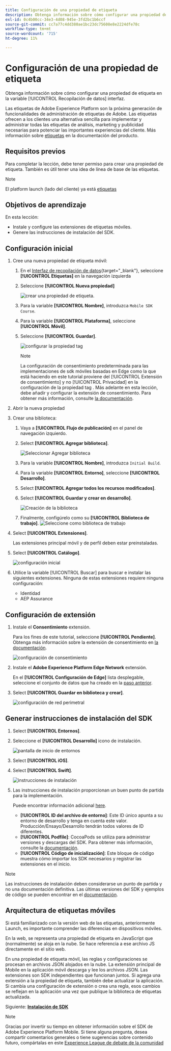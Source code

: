 ```yaml
---
title: Configuración de una propiedad de etiqueta
description: Obtenga información sobre cómo configurar una propiedad de etiqueta en la variable [!UICONTROL Recopilación de datos] interfaz.
exl-id: 0c4b00cc-34e3-4d08-945e-3fd2bc1b6ccf
source-git-commit: cc7a77c4dd380ae1bc23dc75608e8e2224dfe78c
workflow-type: tm+mt
source-wordcount: '715'
ht-degree: 11%

---
```


# Configuración de una propiedad de etiqueta

Obtenga información sobre cómo configurar una propiedad de etiqueta en la variable [!UICONTROL Recopilación de datos] interfaz.

Las etiquetas de Adobe Experience Platform son la próxima generación de funcionalidades de administración de etiquetas de Adobe. Las etiquetas ofrecen a los clientes una alternativa sencilla para implementar y administrar todas las etiquetas de análisis, marketing y publicidad necesarias para potenciar las importantes experiencias del cliente. Más información sobre [etiquetas](https://experienceleague.adobe.com/docs/experience-platform/tags/home.html?lang=es) en la documentación del producto.

## Requisitos previos

Para completar la lección, debe tener permiso para crear una propiedad de etiqueta. También es útil tener una idea de línea de base de las etiquetas.

>[!NOTE]
>
> El platform launch (lado del cliente) ya está [etiquetas](https://experienceleague.adobe.com/docs/experience-platform/tags/home.html?lang=es)

## Objetivos de aprendizaje

En esta lección:

* Instale y configure las extensiones de etiquetas móviles.
* Genere las instrucciones de instalación del SDK.

## Configuración inicial

1. Cree una nueva propiedad de etiqueta móvil:
   1. En el [Interfaz de recopilación de datos](https://experience.adobe.com/data-collection/){target=&quot;_blank&quot;}, seleccione **[!UICONTROL Etiquetas]** en la navegación izquierda
   1. Seleccione **[!UICONTROL Nueva propiedad]**

      ![crear una propiedad de etiqueta](assets/mobile-tags-new-property.png).
   1. Para la variable **[!UICONTROL Nombre]**, introduzca `Mobile SDK Course`.
   1. Para la variable **[!UICONTROL Plataforma]**, seleccione **[!UICONTROL Móvil]**.
   1. Seleccione **[!UICONTROL Guardar]**.

      ![configurar la propiedad tag](assets/mobile-tags-property-config.png)

      >[!NOTE]
      >
      > La configuración de consentimiento predeterminada para las implementaciones de sdk móviles basadas en Edge como la que está haciendo en este tutorial proviene del [!UICONTROL Extensión de consentimiento] y no [!UICONTROL Privacidad] en la configuración de la propiedad tag . Más adelante en esta lección, debe añadir y configurar la extensión de consentimiento. Para obtener más información, consulte [la documentación](https://aep-sdks.gitbook.io/docs/resources/privacy-and-gdpr).


1. Abrir la nueva propiedad
1. Crear una biblioteca:

   1. Vaya a **[!UICONTROL Flujo de publicación]** en el panel de navegación izquierdo.
   1. Select **[!UICONTROL Agregar biblioteca]**.

      ![Seleccionar Agregar biblioteca](assets/mobile-tags-create-library.png)

   1. Para la variable **[!UICONTROL Nombre]**, introduzca `Initial Build`.
   1. Para la variable **[!UICONTROL Entorno]**, seleccione **[!UICONTROL Desarrollo]**.
   1. Select  **[!UICONTROL Agregar todos los recursos modificados]**.
   1. Select **[!UICONTROL Guardar y crear en desarrollo]**.

      ![Creación de la biblioteca](assets/mobile-tags-save-library.png)

   1. Finalmente, configúrelo como su **[!UICONTROL Biblioteca de trabajo]**.
      ![Seleccione como biblioteca de trabajo](assets/mobile-tags-working-library.png)
1. Select **[!UICONTROL Extensiones]**.

   Las extensiones principal móvil y de perfil deben estar preinstaladas.

1. Select **[!UICONTROL Catálogo]**.

   ![configuración inicial](assets/mobile-tags-starting.png)

1. Utilice la variable [!UICONTROL Buscar] para buscar e instalar las siguientes extensiones. Ninguna de estas extensiones requiere ninguna configuración:
   * Identidad
   * AEP Assurance

## Configuración de extensión

1. Instale el **Consentimiento** extensión.

   Para los fines de este tutorial, seleccione **[!UICONTROL Pendiente]**. Obtenga más información sobre la extensión de consentimiento en [la documentación](https://aep-sdks.gitbook.io/docs/foundation-extensions/consent-for-edge-network).

   ![configuración de consentimiento](assets/mobile-tags-extension-consent.png)

1. Instale el **Adobe Experience Platform Edge Network** extensión.

   En el **[!UICONTROL Configuración de Edge]** lista desplegable, seleccione el conjunto de datos que ha creado en la [paso anterior](create-datastream.md).

1. Select **[!UICONTROL Guardar en biblioteca y crear]**.

   ![configuración de red perimetral](assets/mobile-tags-extension-edge.png)


## Generar instrucciones de instalación del SDK

1. Select **[!UICONTROL Entornos]**.

1. Seleccione el **[!UICONTROL Desarrollo]** icono de instalación.

   ![pantalla de inicio de entornos](assets/mobile-tags-environments.png)

1. Select **[!UICONTROL iOS]**.

1. Select **[!UICONTROL Swift]**.

   ![instrucciones de instalación](assets/mobile-tags-install-instructions.png)

1. Las instrucciones de instalación proporcionan un buen punto de partida para la implementación.

   Puede encontrar información adicional [here](https://aep-sdks.gitbook.io/docs/getting-started/get-the-sdk).

   * **[!UICONTROL ID del archivo de entorno]**: Este ID único apunta a su entorno de desarrollo y tenga en cuenta este valor. Producción/Ensayo/Desarrollo tendrán todos valores de ID diferentes.
   * **[!UICONTROL Podfile]**: CocoaPods se utiliza para administrar versiones y descargas del SDK. Para obtener más información, consulte la [documentación](https://cocoapods.org/).
   * **[!UICONTROL Código de inicialización]**: Este bloque de código muestra cómo importar los SDK necesarios y registrar las extensiones en el inicio.

>[!NOTE]
>Las instrucciones de instalación deben considerarse un punto de partida y no una documentación definitiva. Las últimas versiones del SDK y ejemplos de código se pueden encontrar en el [documentación](https://aep-sdks.gitbook.io/docs/).

## Arquitectura de etiquetas móviles

Si está familiarizado con la versión web de las etiquetas, anteriormente Launch, es importante comprender las diferencias en dispositivos móviles.

En la web, se representa una propiedad de etiqueta en JavaScript que (normalmente) se aloja en la nube. Se hace referencia a ese archivo JS directamente en el sitio web.

En una propiedad de etiqueta móvil, las reglas y configuraciones se procesan en archivos JSON alojados en la nube. La extensión principal de Mobile en la aplicación móvil descarga y lee los archivos JSON. Las extensiones son SDK independientes que funcionan juntos. Si agrega una extensión a la propiedad de etiqueta, también debe actualizar la aplicación. Si cambia una configuración de extensión o crea una regla, esos cambios se reflejan en la aplicación una vez que publique la biblioteca de etiquetas actualizada.

Siguiente: **[Instalación de SDK](install-sdks.md)**

>[!NOTE]
>
>Gracias por invertir su tiempo en obtener información sobre el SDK de Adobe Experience Platform Mobile. Si tiene alguna pregunta, desea compartir comentarios generales o tiene sugerencias sobre contenido futuro, compártalas en este [Experience League de debate de la comunidad](https://experienceleaguecommunities.adobe.com/t5/adobe-experience-platform-launch/tutorial-discussion-implement-adobe-experience-cloud-in-mobile/td-p/443796)